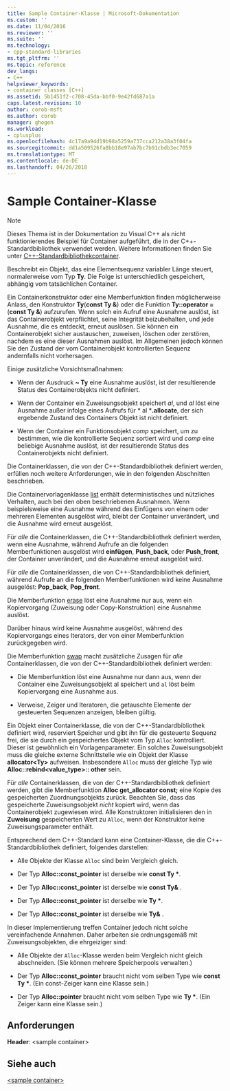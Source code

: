 ```yaml
---
title: Sample Container-Klasse | Microsoft-Dokumentation
ms.custom: ''
ms.date: 11/04/2016
ms.reviewer: ''
ms.suite: ''
ms.technology:
- cpp-standard-libraries
ms.tgt_pltfrm: ''
ms.topic: reference
dev_langs:
- C++
helpviewer_keywords:
- container classes [C++]
ms.assetid: 5b1451f2-c708-45da-bbf0-9e42fd687a1a
caps.latest.revision: 10
author: corob-msft
ms.author: corob
manager: ghogen
ms.workload:
- cplusplus
ms.openlocfilehash: 4c17a9a94d19b98a5259a737cca212a38a3f04fa
ms.sourcegitcommit: dd1a509526fa8bb18e97ab7bc7b91cbdb3ec7059
ms.translationtype: MT
ms.contentlocale: de-DE
ms.lasthandoff: 04/26/2018
---
```

# <a name="sample-container-class"></a>Sample Container-Klasse

> [!NOTE]
> Dieses Thema ist in der Dokumentation zu Visual C++ als nicht funktionierendes Beispiel für Container aufgeführt, die in der C++-Standardbibliothek verwendet werden. Weitere Informationen finden Sie unter [C++-Standardbibliothekcontainer](../standard-library/stl-containers.md).

Beschreibt ein Objekt, das eine Elementsequenz variabler Länge steuert, normalerweise vom Typ **Ty**. Die Folge ist unterschiedlich gespeichert, abhängig vom tatsächlichen Container.

Ein Containerkonstruktor oder eine Memberfunktion finden möglicherweise Anlass, den Konstruktor **Ty**(**const Ty &**) oder die Funktion **Ty::operator =**(**const Ty &**) aufzurufen. Wenn solch ein Aufruf eine Ausnahme auslöst, ist das Containerobjekt verpflichtet, seine Integrität beizubehalten, und jede Ausnahme, die es entdeckt, erneut auslösen. Sie können ein Containerobjekt sicher austauschen, zuweisen, löschen oder zerstören, nachdem es eine dieser Ausnahmen auslöst. Im Allgemeinen jedoch können Sie den Zustand der vom Containerobjekt kontrollierten Sequenz andernfalls nicht vorhersagen.

Einige zusätzliche Vorsichtsmaßnahmen:

- Wenn der Ausdruck **~ Ty** eine Ausnahme auslöst, ist der resultierende Status des Containerobjekts nicht definiert.

- Wenn der Container ein Zuweisungsobjekt speichert *al*, und *al* löst eine Ausnahme außer infolge eines Aufrufs für * al ***.allocate**, der sich ergebende Zustand des Containers Objekt ist nicht definiert.

- Wenn der Container ein Funktionsobjekt *comp* speichert, um zu bestimmen, wie die kontrollierte Sequenz sortiert wird und *comp* eine beliebige Ausnahme auslöst, ist der resultierende Status des Containerobjekts nicht definiert.

Die Containerklassen, die von der C++-Standardbibliothek definiert werden, erfüllen noch weitere Anforderungen, wie in den folgenden Abschnitten beschrieben.

Die Containervorlagenklasse [list](../standard-library/list-class.md) enthält deterministisches und nützliches Verhalten, auch bei den oben beschriebenen Ausnahmen. Wenn beispielsweise eine Ausnahme während des Einfügens von einem oder mehreren Elementen ausgelöst wird, bleibt der Container unverändert, und die Ausnahme wird erneut ausgelöst.

Für *alle* die Containerklassen, die C++-Standardbibliothek definiert werden, wenn eine Ausnahme, während Aufrufe an die folgenden Memberfunktionen ausgelöst wird **einfügen**, **Push_back**, oder **Push_front**, der Container unverändert, und die Ausnahme erneut ausgelöst wird.

Für *alle* die Containerklassen, die von C++-Standardbibliothek definiert, während Aufrufe an die folgenden Memberfunktionen wird keine Ausnahme ausgelöst: **Pop_back**, **Pop_front**.

Die Memberfunktion [erase](../standard-library/container-class-erase.md) löst eine Ausnahme nur aus, wenn ein Kopiervorgang (Zuweisung oder Copy-Konstruktion) eine Ausnahme auslöst.

Darüber hinaus wird keine Ausnahme ausgelöst, während des Kopiervorgangs eines Iterators, der von einer Memberfunktion zurückgegeben wird.

Die Memberfunktion [swap](../standard-library/container-class-swap.md) macht zusätzliche Zusagen für *alle* Containerklassen, die von der C++-Standardbibliothek definiert werden:

- Die Memberfunktion löst eine Ausnahme nur dann aus, wenn der Container eine Zuweisungsobjekt al speichert und `al` löst beim Kopiervorgang eine Ausnahme aus.

- Verweise, Zeiger und Iteratoren, die getauschte Elemente der gesteuerten Sequenzen anzeigen, bleiben gültig.

Ein Objekt einer Containerklasse, die von der C++-Standardbibliothek definiert wird, reserviert Speicher und gibt ihn für die gesteuerte Sequenz frei, die sie durch ein gespeichertes Objekt vom Typ `Alloc` kontrolliert. Dieser ist gewöhnlich ein Vorlagenparameter. Ein solches Zuweisungsobjekt muss die gleiche externe Schnittstelle wie ein Objekt der Klasse **allocator\<Ty>** aufweisen. Insbesondere `Alloc` muss der gleiche Typ wie **Alloc::rebind<value_type>:: other** sein.

Für *alle* Containerklassen, die von der C++-Standardbibliothek definiert werden, gibt die Memberfunktion **Alloc get_allocator const;** eine Kopie des gespeicherten Zuordnungsobjekts zurück. Beachten Sie, dass das gespeicherte Zuweisungsobjekt *nicht* kopiert wird, wenn das Containerobjekt zugewiesen wird. Alle Konstruktoren initialisieren den in **Zuweisung** gespeicherten Wert zu `Alloc`, wenn der Konstruktor keine Zuweisungsparameter enthält.

Entsprechend dem C++-Standard kann eine Container-Klasse, die die C++-Standardbibliothek definiert, folgendes darstellen:

- Alle Objekte der Klasse `Alloc` sind beim Vergleich gleich.

- Der Typ **Alloc::const_pointer** ist derselbe wie **const Ty \***.

- Der Typ **Alloc::const_pointer** ist derselbe wie **const Ty&** .

- Der Typ **Alloc::const_pointer** ist derselbe wie **Ty \***.

- Der Typ **Alloc::const_pointer** ist derselbe wie **Ty&** .

In dieser Implementierung treffen Container jedoch nicht solche vereinfachende Annahmen. Daher arbeiten sie ordnungsgemäß mit Zuweisungsobjekten, die ehrgeiziger sind:

- Alle Objekte der `Alloc`-Klasse werden beim Vergleich nicht gleich abschneiden. (Sie können mehrere Speicherpools verwalten.)

- Der Typ **Alloc::const_pointer** braucht nicht vom selben Type wie **const Ty \***. (Ein const-Zeiger kann eine Klasse sein.)

- Der Typ **Alloc::pointer** braucht nicht vom selben Type wie **Ty \***. (Ein Zeiger kann eine Klasse sein.)

## <a name="requirements"></a>Anforderungen

**Header**: \<sample container>

## <a name="see-also"></a>Siehe auch

[\<sample container>](../standard-library/sample-container.md)<br/>
